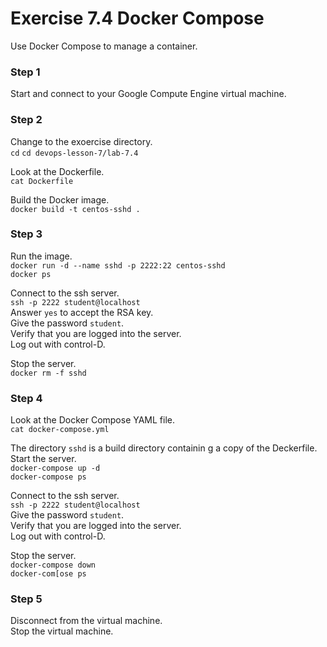 # Exercise 7.4 Docker Compose

Use Docker Compose to manage a container.

### Step 1

Start and connect to your Google Compute Engine virtual machine.

### Step 2

Change to the exoercise directory.  
`cd`
`cd devops-lesson-7/lab-7.4`  

Look at the Dockerfile.  
`cat Dockerfile`  

Build the Docker image.  
`docker build -t centos-sshd .`  

### Step 3

Run the image.  
`docker run -d --name sshd -p 2222:22 centos-sshd`  
`docker ps`  

Connect to the ssh server.  
`ssh -p 2222 student@localhost`  
Answer `yes` to accept the RSA key.  
Give the password `student`.  
Verify that you are logged into the server.  
Log out with control-D.  

Stop the server.  
`docker rm -f sshd`  

### Step 4

Look at the Docker Compose YAML file.  
`cat docker-compose.yml`  

The directory `sshd` is a build directory containin g a copy of the Deckerfile.  
Start the server.  
`docker-compose up -d`  
`docker-compose ps`

Connect to the ssh server.  
`ssh -p 2222 student@localhost`  
Give the password `student`.  
Verify that you are logged into the server.  
Log out with control-D.  

Stop the server.  
`docker-compose down`  
`docker-com[ose ps`  

### Step 5

Disconnect from the virtual machine.  
Stop the virtual machine.  

